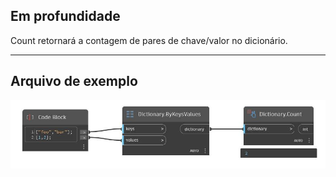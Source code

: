 ## Em profundidade
Count retornará a contagem de pares de chave/valor no dicionário.
___
## Arquivo de exemplo

![Count](./DesignScript.Builtin.Dictionary.Count_img.jpg)

